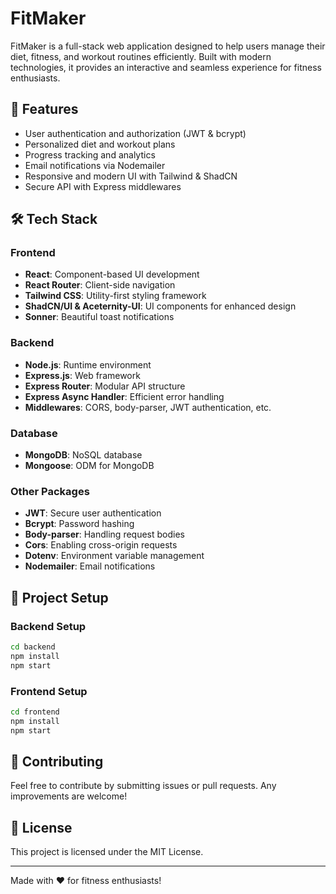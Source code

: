 # FitMaker

FitMaker is a full-stack web application designed to help users manage their diet, fitness, and workout routines efficiently. Built with modern technologies, it provides an interactive and seamless experience for fitness enthusiasts.

## 🚀 Features
- User authentication and authorization (JWT & bcrypt)
- Personalized diet and workout plans
- Progress tracking and analytics
- Email notifications via Nodemailer
- Responsive and modern UI with Tailwind & ShadCN
- Secure API with Express middlewares

## 🛠 Tech Stack
### Frontend
- **React**: Component-based UI development
- **React Router**: Client-side navigation
- **Tailwind CSS**: Utility-first styling framework
- **ShadCN/UI & Aceternity-UI**: UI components for enhanced design
- **Sonner**: Beautiful toast notifications

### Backend
- **Node.js**: Runtime environment
- **Express.js**: Web framework
- **Express Router**: Modular API structure
- **Express Async Handler**: Efficient error handling
- **Middlewares**: CORS, body-parser, JWT authentication, etc.

### Database
- **MongoDB**: NoSQL database
- **Mongoose**: ODM for MongoDB

### Other Packages
- **JWT**: Secure user authentication
- **Bcrypt**: Password hashing
- **Body-parser**: Handling request bodies
- **Cors**: Enabling cross-origin requests
- **Dotenv**: Environment variable management
- **Nodemailer**: Email notifications

## 📂 Project Setup

### Backend Setup
```sh
cd backend
npm install
npm start
```

### Frontend Setup
```sh
cd frontend
npm install
npm start
```

## 🌟 Contributing
Feel free to contribute by submitting issues or pull requests. Any improvements are welcome!

## 📄 License
This project is licensed under the MIT License.

---
Made with ❤️ for fitness enthusiasts!
